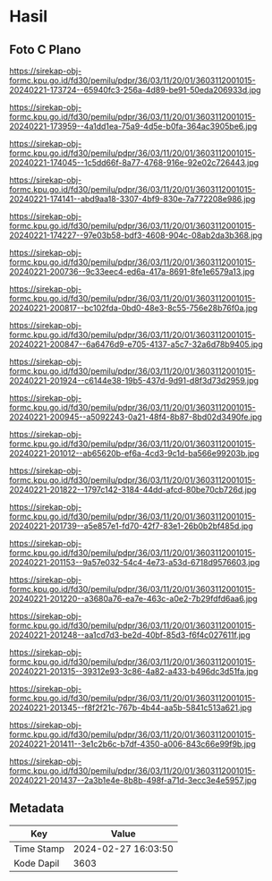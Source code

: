 # Hasil

## Foto C Plano

https://sirekap-obj-formc.kpu.go.id/fd30/pemilu/pdpr/36/03/11/20/01/3603112001015-20240221-173724--65940fc3-256a-4d89-be91-50eda206933d.jpg

https://sirekap-obj-formc.kpu.go.id/fd30/pemilu/pdpr/36/03/11/20/01/3603112001015-20240221-173959--4a1dd1ea-75a9-4d5e-b0fa-364ac3905be6.jpg

https://sirekap-obj-formc.kpu.go.id/fd30/pemilu/pdpr/36/03/11/20/01/3603112001015-20240221-174045--1c5dd66f-8a77-4768-916e-92e02c726443.jpg

https://sirekap-obj-formc.kpu.go.id/fd30/pemilu/pdpr/36/03/11/20/01/3603112001015-20240221-174141--abd9aa18-3307-4bf9-830e-7a772208e986.jpg

https://sirekap-obj-formc.kpu.go.id/fd30/pemilu/pdpr/36/03/11/20/01/3603112001015-20240221-174227--97e03b58-bdf3-4608-904c-08ab2da3b368.jpg

https://sirekap-obj-formc.kpu.go.id/fd30/pemilu/pdpr/36/03/11/20/01/3603112001015-20240221-200736--9c33eec4-ed6a-417a-8691-8fe1e6579a13.jpg

https://sirekap-obj-formc.kpu.go.id/fd30/pemilu/pdpr/36/03/11/20/01/3603112001015-20240221-200817--bc102fda-0bd0-48e3-8c55-756e28b76f0a.jpg

https://sirekap-obj-formc.kpu.go.id/fd30/pemilu/pdpr/36/03/11/20/01/3603112001015-20240221-200847--6a6476d9-e705-4137-a5c7-32a6d78b9405.jpg

https://sirekap-obj-formc.kpu.go.id/fd30/pemilu/pdpr/36/03/11/20/01/3603112001015-20240221-201924--c6144e38-19b5-437d-9d91-d8f3d73d2959.jpg

https://sirekap-obj-formc.kpu.go.id/fd30/pemilu/pdpr/36/03/11/20/01/3603112001015-20240221-200945--a5092243-0a21-48f4-8b87-8bd02d3490fe.jpg

https://sirekap-obj-formc.kpu.go.id/fd30/pemilu/pdpr/36/03/11/20/01/3603112001015-20240221-201012--ab65620b-ef6a-4cd3-9c1d-ba566e99203b.jpg

https://sirekap-obj-formc.kpu.go.id/fd30/pemilu/pdpr/36/03/11/20/01/3603112001015-20240221-201822--1797c142-3184-44dd-afcd-80be70cb726d.jpg

https://sirekap-obj-formc.kpu.go.id/fd30/pemilu/pdpr/36/03/11/20/01/3603112001015-20240221-201739--a5e857e1-fd70-42f7-83e1-26b0b2bf485d.jpg

https://sirekap-obj-formc.kpu.go.id/fd30/pemilu/pdpr/36/03/11/20/01/3603112001015-20240221-201153--9a57e032-54c4-4e73-a53d-6718d9576603.jpg

https://sirekap-obj-formc.kpu.go.id/fd30/pemilu/pdpr/36/03/11/20/01/3603112001015-20240221-201220--a3680a76-ea7e-463c-a0e2-7b29fdfd6aa6.jpg

https://sirekap-obj-formc.kpu.go.id/fd30/pemilu/pdpr/36/03/11/20/01/3603112001015-20240221-201248--aa1cd7d3-be2d-40bf-85d3-f6f4c027611f.jpg

https://sirekap-obj-formc.kpu.go.id/fd30/pemilu/pdpr/36/03/11/20/01/3603112001015-20240221-201315--39312e93-3c86-4a82-a433-b496dc3d51fa.jpg

https://sirekap-obj-formc.kpu.go.id/fd30/pemilu/pdpr/36/03/11/20/01/3603112001015-20240221-201345--f8f2f21c-767b-4b44-aa5b-5841c513a621.jpg

https://sirekap-obj-formc.kpu.go.id/fd30/pemilu/pdpr/36/03/11/20/01/3603112001015-20240221-201411--3e1c2b6c-b7df-4350-a006-843c66e99f9b.jpg

https://sirekap-obj-formc.kpu.go.id/fd30/pemilu/pdpr/36/03/11/20/01/3603112001015-20240221-201437--2a3b1e4e-8b8b-498f-a71d-3ecc3e4e5957.jpg


## Metadata

| Key        | Value               |
| ---------- | ------------------- |
| Time Stamp | 2024-02-27 16:03:50 |
| Kode Dapil | 3603                |




